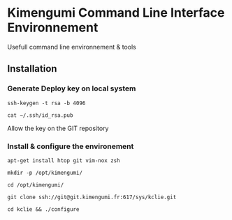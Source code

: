 Kimengumi Command Line Interface Environnement
===================

Usefull command line environnement & tools

Installation
-------------

### Generate Deploy key on local system

`ssh-keygen -t rsa -b 4096`

`cat ~/.ssh/id_rsa.pub`

Allow the key on the GIT repository

### Install & configure the environement 

`apt-get install htop git vim-nox zsh`

`mkdir -p /opt/kimengumi/`

`cd /opt/kimengumi/`

`git clone ssh://git@git.kimengumi.fr:617/sys/kclie.git`

`cd kclie && ./configure`